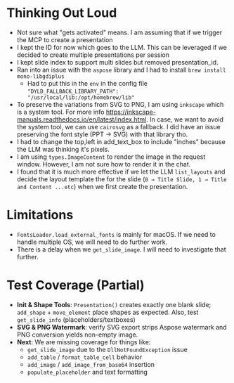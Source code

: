 # Thinking Out Loud
* Not sure what "gets activated" means. I am assuming that if we trigger the MCP to create a presentation
* I kept the ID for now which goes to the LLM. This can be leveraged if we decided to create multiple presentations per session
* I kept slide index to support multi slides but removed presentation_id.
* Ran into an issue with the `aspose` library and I had to install `brew install mono-libgdiplus`
  * Had to put this in the `env` in the config file `"DYLD_FALLBACK_LIBRARY_PATH": "/usr/local/lib:/opt/homebrew/lib"`
* To preserve the variations from SVG to PNG, I am using `inkscape` which is a system tool. For more info https://inkscape-manuals.readthedocs.io/en/latest/index.html. In case, we want to avoid the system tool, we can use `cairosvg` as a fallback. I did have an issue preserving the font style (PPT → SVG) with that library tho.
* I had to change the top,left in add_text_box to include "inches" because the LLM was thinking it's pixels.
* I am using `types.ImageContent` to render the image in the request window. However, I am not sure how to render it in the chat.
* I found that it is much more effective if we let the LLM `list_layouts` and decide the layout template the for the slide (`0 → Title Slide, 1 → Title and Content ...etc`) when we first create the presentation. 

# Limitations
* `FontsLoader.load_external_fonts` is mainly for macOS. If we need to handle multiple OS, we will need to do further work.
* There is a delay when we `get_slide_image`. I will need to investigate that further.

# Test Coverage (Partial)

- **Init & Shape Tools**: `Presentation()` creates exactly one blank slide; `add_shape` + `move_element` place shapes as expected. Also, test `get_slide_info` (placeholders/textboxes)
- **SVG & PNG Watermark**: verify SVG export strips Aspose watermark and PNG conversion yields non-empty image.
- **Next**: We are missing coverage for things like:
  - `get_slide_image` due to the `DllNotFoundException` issue
  - `add_table` / `format_table_cell` behavior
  - `add_image` / `add_image_from_base64` insertion
  - `populate_placeholder` and text formatting

